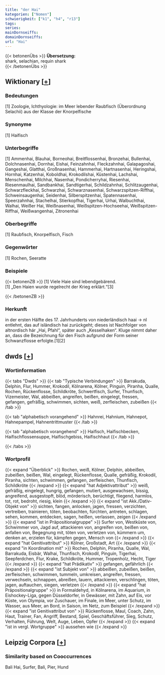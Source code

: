 ```yaml
---
title: "der Hai"
kategorien: ["Nomen"]
schwierigkeit: ["k1", "h4", "r13"]
tags:
series:
mainDornseiffs:
domainDornseiffs:
url: "Hai"
---
```


{{< betonenÜbs >}}
**Übersetzung:**  
shark, selachian, requin  shark  
{{< /betonenÜbs >}}

## Wiktionary [[+](https://de.wiktionary.org/wiki/Hai)]

### Bedeutungen
[1] Zoologie, Ichthyologie: im Meer lebender Raubfisch (Überordnung Selachii) aus der Klasse der Knorpelfische  

### Synonyme
[1] Haifisch  

### Unterbegriffe
[1] Ammenhai, Blauhai, Borneohai, Breitflossenhai, Bronzehai, Bullenhai, Dolchnasenhai, Dornhai, Eishai, Feinzahnhai, Fleckzahnhai, Galapagoshai, Gangeshai, Glatthai, Großnasenhai, Hammerhai, Hartnasenhai, Heringshai, Hornhai, Katzenhai, Koboldhai, Krokodilshai, Küstenhai, Lachshai, Menschenhai, Milchhai, Nasenhai, Pondicherryhai, Riesenhai, Riesenmaulhai, Sandbankhai, Sandtigerhai, Schildzahnhai, Schlitzaugenhai, Schwarzfleckhai, Schwarzhai, Schwarznasenhai, Schwarzspitzen-Riffhai, Schweinsaugenhai, Seidenhai, Silberspitzenhai, Spatennasenhai, Speerzahnhai, Stachelhai, Stierkopfhai, Tigerhai, Urhai, Walbuchthai, Walhai, Weißer Hai, Weißnasenhai, Weißspitzen-Hochseehai, Weißspitzen-Riffhai, Weißwangenhai, Zitronenhai  

### Oberbegriffe
[1] Raubfisch, Knorpelfisch, Fisch  

### Gegenwörter
[1] Rochen, Seeratte  

### Beispiele
{{< betonenZB >}}
[1] Viele Haie sind lebendgebärend.  
[1] „Den Haien wurde regelrecht der Krieg erklärt.“[3]  

{{< /betonenZB >}}
### Herkunft
in der ersten Hälfte des 17. Jahrhunderts von niederländisch haai → nl entlehnt, das auf isländisch hai zurückgeht; dieses ist Nachfolger von altnordisch hár „Hai, Pfahl“, später auch „Kesselhaken“. Kluge nimmt daher an, dass die Bezeichnung für den Fisch aufgrund der Form seiner Schwanzflosse erfolgte.[1][2]  



## dwds [[+](https://www.dwds.de/wb/Hai)]

### Wortinformation
{{< tabs "Dwds" >}}
{{< tab "Typische Verbindungen" >}}
Barrakuda, Delphin, Flur, Hummer, Krokodil, Kölnarena, Kölner, Pinguin, Piranha, Qualle, Rochen, Rückenflosse, Schildkröte, Schwertfisch, Surfer, Thunfisch, Vizemeister, Wal, abbeißen, angreifen, beißen, eingelegt, fressen, gefangen, gefräßig, schwimmen, sichten, weiß, zerfleischen, zubeißen
{{< /tab >}}

{{< tab "alphabetisch vorangehend" >}}
Hahnrei, Hahnium, Hahnepot, Hahnepampel, Hahnentrittmuster
{{< /tab >}}

{{< tab "alphabetisch vorangehend" >}}
Haifisch, Haifischbecken, Haifischflossensuppe, Haifischgebiss, Haifischhaut
{{< /tab >}}

{{< /tabs >}}

### Wortprofil
{{< expand "Überblick" >}} Rochen, weiß, Kölner, Delphin, abbeißen, zubeißen, beißen, Wal, eingelegt, Rückenflosse, Qualle, gefräßig, Krokodil, Piranha, sichten, schwimmen, gefangen, zerfleischen, Thunfisch, Schildkröte {{< /expand >}}
{{< expand "hat Adjektivattribut" >}} weiß, gefräßig, eingelegt, hungrig, gefangen, mutiert, ausgewachsen, bissig, angreifend, ausgestopft, blöd, mörderisch, berüchtigt, fliegend, harmlos, tot, rot, bedroht, riesig, klein {{< /expand >}}
{{< expand "ist Akk./Dativ-Objekt von" >}} sichten, fangen, anlocken, jagen, fressen, verzichten, vertreiben, trainieren, töten, beobachten, fürchten, antreten, schlagen, sehen, kommen, entdecken, sagen, heißen, verlassen, zeigen {{< /expand >}}
{{< expand "ist in Präpositionalgruppe" >}} Surfer von, Westküste von, Schwimmer von, Jagd auf, attackieren von, angreifen von, beißen von, anfallen von, Begegnung mit, töten von, verletzen von, kümmern um, denken an, erzielen für, kämpfen gegen, Mensch von {{< /expand >}}
{{< expand "hat Genitivattribut" >}} Kölner, Großstadt, Art {{< /expand >}}
{{< expand "in Koordination mit" >}} Rochen, Delphin, Piranha, Qualle, Wal, Barrakuda, Eisbär, Walhai, Thunfisch, Krokodil, Pinguin, Tigerhai, Seepferdchen, Flur, Krake, Schildkröte, Hummer, Tropenholz, Hecht, Tiger {{< /expand >}}
{{< expand "hat Prädikativ" >}} gefangen, gefährlich {{< /expand >}}
{{< expand "ist Subjekt von" >}} abbeißen, zubeißen, beißen, zerfleischen, schwimmen, tummeln, umkreisen, angreifen, fressen, verwechseln, schnappen, abreißen, lauern, attackieren, verschlingen, töten, jagen, auftauchen, siegen, verletzen {{< /expand >}}
{{< expand "hat Präpositionalgruppe" >}} in Formaldehyd, in Kölnarena, im Aquarium, in Eishockey-Liga, gegen Düsseldorfer, in Gewässer, mit Zahn, auf Eis, vor Küste, von Olympia, vor Zuschauer, im Finale, im Meer, unter Schutz, im Wasser, aus Meer, an Bord, in Saison, im Netz, zum Beispiel {{< /expand >}}
{{< expand "ist Genitivattribut von" >}} Rückenflosse, Maul, Coach, Zahn, Haut, Trainer, Fan, Angriff, Bestand, Spiel, Geschäftsführer, Sieg, Schutz, Verhalten, Führung, Welt, Auge, Leben, Opfer {{< /expand >}}
{{< expand "ist in vergl. Wortgruppe" >}} aussehen wie {{< /expand >}}

## Leipzig Corpora [[+](https://corpora.uni-leipzig.de/en/res?word=Hai&corpusId=deu_newscrawl-public_2018)]


### Similarity based on Cooccurrences
Bali Hai, Surfer, Bali, Pier, Hund

